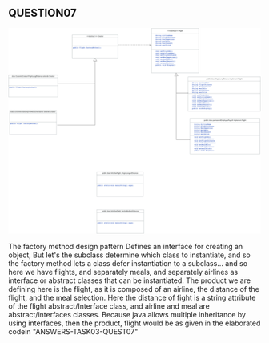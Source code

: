 ## QUESTION07

![]( Task03_Quest07.png )




The factory method design pattern Defines an interface for creating an object, But let's the subclass determine which class to instantiate, and so the factory method lets a class defer instantiation to a subclass… and so here we have flights, and separately meals, and separately airlines as interface  or abstract classes that can be instantiated. 
The product we are defining here is the flight, as it is composed of an airline, the distance of the flight, and the meal selection. Here the distance of fight is a string attribute of the flight abstract/Interface class, and airline and meal are abstract/interfaces classes. Because java allows multiple inheritance by using interfaces, then the product, flight would be
as given in the elaborated codein  "ANSWERS-TASK03-QUEST07"



<br /><br />